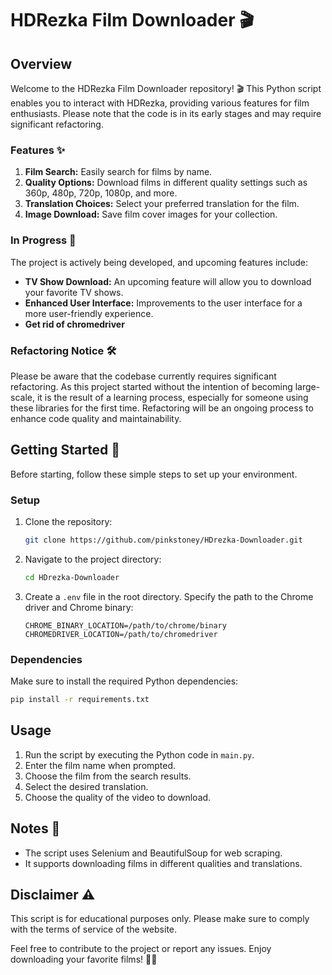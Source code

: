 # HDRezka Film Downloader 🎬

## Overview

Welcome to the HDRezka Film Downloader repository! 🎬 This Python script enables you to interact with HDRezka, providing various features for film enthusiasts. Please note that the code is in its early stages and may require significant refactoring.

### Features ✨

1. **Film Search:** Easily search for films by name.
2. **Quality Options:** Download films in different quality settings such as 360p, 480p, 720p, 1080p, and more.
3. **Translation Choices:** Select your preferred translation for the film.
4. **Image Download:** Save film cover images for your collection.

### In Progress 🚧

The project is actively being developed, and upcoming features include:

- **TV Show Download:** An upcoming feature will allow you to download your favorite TV shows.
- **Enhanced User Interface:** Improvements to the user interface for a more user-friendly experience.
- **Get rid of chromedriver**

### Refactoring Notice 🛠️

Please be aware that the codebase currently requires significant refactoring. As this project started without the intention of becoming large-scale, it is the result of a learning process, especially for someone using these libraries for the first time. Refactoring will be an ongoing process to enhance code quality and maintainability.

## Getting Started 🚀

Before starting, follow these simple steps to set up your environment.

### Setup 

1. Clone the repository:

   ```bash
   git clone https://github.com/pinkstoney/HDrezka-Downloader.git
   ```

2. Navigate to the project directory:

   ```bash
   cd HDrezka-Downloader
   ```

3. Create a `.env` file in the root directory. Specify the path to the Chrome driver and Chrome binary:

   ```env
   CHROME_BINARY_LOCATION=/path/to/chrome/binary
   CHROMEDRIVER_LOCATION=/path/to/chromedriver
   ```

### Dependencies

Make sure to install the required Python dependencies:

```bash
pip install -r requirements.txt
```

## Usage

1. Run the script by executing the Python code in `main.py`.
2. Enter the film name when prompted.
3. Choose the film from the search results.
4. Select the desired translation.
5. Choose the quality of the video to download.

## Notes 📝

- The script uses Selenium and BeautifulSoup for web scraping.
- It supports downloading films in different qualities and translations.

## Disclaimer ⚠️

This script is for educational purposes only. Please make sure to comply with the terms of service of the website.

Feel free to contribute to the project or report any issues. Enjoy downloading your favorite films! 🍿🎉
